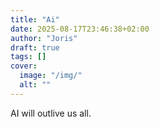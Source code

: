 ```yaml
---
title: "Ai"
date: 2025-08-17T23:46:38+02:00
author: "Joris"
draft: true
tags: []
cover:
  image: "/img/"
  alt: ""
---
```


AI will outlive us all.
